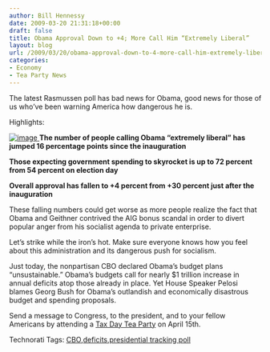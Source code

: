 ```yaml
---
author: Bill Hennessy
date: 2009-03-20 21:31:18+00:00
draft: false
title: Obama Approval Down to +4; More Call Him “Extremely Liberal”
layout: blog
url: /2009/03/20/obama-approval-down-to-4-more-call-him-extremely-liberal/
categories:
- Economy
- Tea Party News
---
```


The latest Rasmussen poll has bad news for Obama, good news for those of us who’ve been warning America how dangerous he is.

 

Highlights:

 

[![image](https://hennessysview.com/wp-content/uploads/2009/03/image1.png)
](https://www.rasmussenreports.com/public_content/politics/obama_administration/daily_presidential_tracking_poll)**The number of people calling Obama “extremely liberal” has jumped 16 percentage points since the inauguration**

 

**Those expecting government spending to skyrocket is up to 72 percent from 54 percent on election day**

 

**Overall approval has fallen to +4 percent from +30 percent just after the inauguration**

 

 

These falling numbers could get worse as more people realize the fact that Obama and Geithner contrived the AIG bonus scandal in order to divert popular anger from his socialist agenda to private enterprise.

 

Let’s strike while the iron’s hot. Make sure everyone knows how you feel about this administration and its dangerous push for socialism.

 

Just today, the nonpartisan CBO declared Obama’s budget plans “unsustainable.” Obama’s budgets call for nearly $1 trillion increase in annual deficits atop those already in place. Yet House Speaker Pelosi blames Georg Bush for Obama’s outlandish and economically disastrous budget and spending proposals.

 

Send a message to Congress, to the president, and to your fellow Americans by attending a [Tax Day Tea Party](https://www.taxdayteaparty.com) on April 15th.

 

 

 

Technorati Tags: [CBO](https://technorati.com/tags/CBO),[deficits](https://technorati.com/tags/deficits),[presidential tracking poll](https://technorati.com/tags/presidential+tracking+poll)
